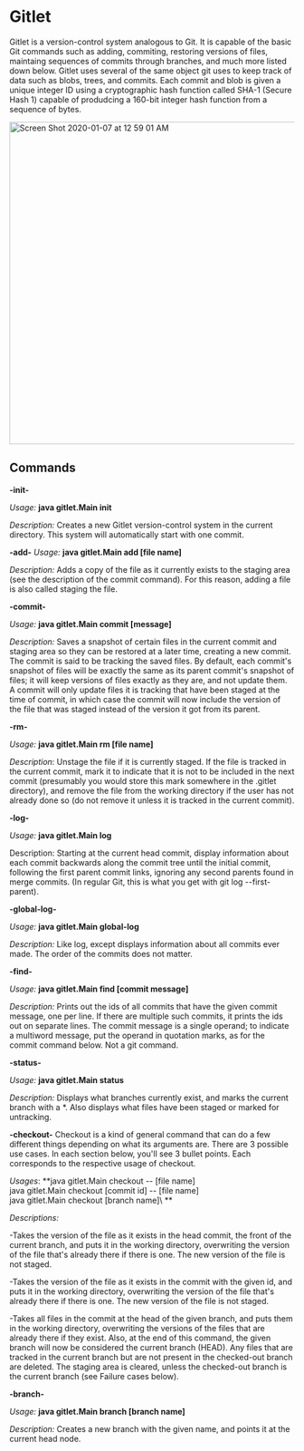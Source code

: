 # Gitlet

Gitlet is a version-control system analogous to Git. It is capable of the basic Git commands such as adding, commiting, restoring versions of files, maintaing sequences of commits through branches, and much more listed down below.
Gitlet uses several of the same object git uses to keep track of data such as blobs, trees, and commits. Each commit and blob 
is given a unique integer ID using a cryptographic hash function called SHA-1 (Secure Hash 1) capable of produdcing a 160-bit 
integer hash function from a sequence of bytes. 

<img width="569" alt="Screen Shot 2020-01-07 at 12 59 01 AM" src="https://user-images.githubusercontent.com/47373165/71882269-fb9ae600-30e8-11ea-8063-f84349684aa8.png">

## Commands 
**-init-**

*Usage:* **java gitlet.Main init**

*Description:* Creates a new Gitlet version-control system in the current directory. This system will automatically start with one commit.

**-add-**
*Usage:* **java gitlet.Main add [file name]**

*Description:* Adds a copy of the file as it currently exists to the staging area (see the description of the commit command). For this reason, adding a file is also called staging the file. 

**-commit-**

*Usage:* **java gitlet.Main commit [message]**

*Description:* Saves a snapshot of certain files in the current commit and staging area so they can be restored at a later time, creating a new commit. The commit is said to be tracking the saved files. By default, each commit's snapshot of files will be exactly the same as its parent commit's snapshot of files; it will keep versions of files exactly as they are, and not update them. A commit will only update files it is tracking that have been staged at the time of commit, in which case the commit will now include the version of the file that was staged instead of the version it got from its parent. 

**-rm-**

*Usage:* **java gitlet.Main rm [file name]**

*Description*: Unstage the file if it is currently staged. If the file is tracked in the current commit, mark it to indicate that it is not to be included in the next commit (presumably you would store this mark somewhere in the .gitlet directory), and remove the file from the working directory if the user has not already done so (do not remove it unless it is tracked in the current commit).

**-log-**

*Usage:* **java gitlet.Main log**

Description: Starting at the current head commit, display information about each commit backwards along the commit tree until the initial commit, following the first parent commit links, ignoring any second parents found in merge commits. (In regular Git, this is what you get with git log --first-parent). 

**-global-log-**

*Usage:* **java gitlet.Main global-log**

*Description:* Like log, except displays information about all commits ever made. The order of the commits does not matter.

**-find-**

*Usage:* **java gitlet.Main find [commit message]**

*Description:* Prints out the ids of all commits that have the given commit message, one per line. If there are multiple such commits, it prints the ids out on separate lines. The commit message is a single operand; to indicate a multiword message, put the operand in quotation marks, as for the commit command below. Not a git command.

**-status-**

*Usage:* **java gitlet.Main status**

*Description:* Displays what branches currently exist, and marks the current branch with a *. Also displays what files have been staged or marked for untracking. 


**-checkout-**
Checkout is a kind of general command that can do a few different things depending on what its arguments are. There are 3 possible use cases. In each section below, you'll see 3 bullet points. Each corresponds to the respective usage of checkout.

*Usages*:
**java gitlet.Main checkout -- [file name]\
java gitlet.Main checkout [commit id] -- [file name]\
java gitlet.Main checkout [branch name]\ **

*Descriptions:*

-Takes the version of the file as it exists in the head commit, the front of the current branch, and puts it in the working directory, overwriting the version of the file that's already there if there is one. The new version of the file is not staged.

-Takes the version of the file as it exists in the commit with the given id, and puts it in the working directory, overwriting the version of the file that's already there if there is one. The new version of the file is not staged.

-Takes all files in the commit at the head of the given branch, and puts them in the working directory, overwriting the versions of the files that are already there if they exist. Also, at the end of this command, the given branch will now be considered the current branch (HEAD). Any files that are tracked in the current branch but are not present in the checked-out branch are deleted. The staging area is cleared, unless the checked-out branch is the current branch (see Failure cases below).


**-branch-**

*Usage:* **java gitlet.Main branch [branch name]**

*Description:* Creates a new branch with the given name, and points it at the current head node. 

